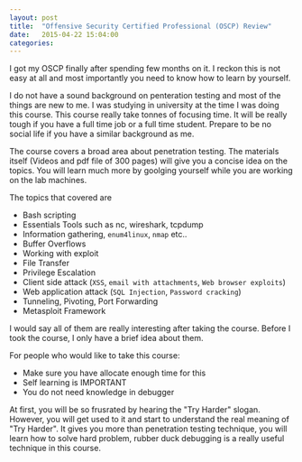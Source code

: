 ```yaml
---
layout: post
title:  "Offensive Security Certified Professional (OSCP) Review"
date:   2015-04-22 15:04:00
categories: 
---
```


I got my OSCP finally after spending few months on it. I reckon this is not easy at all and most importantly you need to know how to learn by yourself. 

I do not have a sound background on penteration testing and most of the things are new to me. I was studying in university at the time I was doing this course. This course really take tonnes of focusing time. It will be really tough if you have a full time job or a full time student. Prepare to be no social life if you have a similar background as me.

The course covers a broad area about penetration testing. The materials itself (Videos and pdf file of 300 pages) will give you a concise idea on the topics. You will learn much more by goolging yourself while you are working on the lab machines. 

The topics that covered are 
<ul>
	<li> Bash scripting </li>
	<li> Essentials Tools such as nc, wireshark, tcpdump </li>
	<li> Information gathering, <code>enum4linux</code>, <code>nmap</code> etc.. </li>
	<li> Buffer Overflows </li>
	<li> Working with exploit </li>
	<li> File Transfer </li>
	<li> Privilege Escalation </li>
	<li> Client side attack (<code>XSS</code>, <code>email with attachments</code>, <code>Web browser exploits</code>)</li>
	<li> Web application attack (<code>SQL Injection</code>, <code>Password cracking</code>)</li>
	<li> Tunneling, Pivoting, Port Forwarding</li>
	<li>Metasploit Framework</li>
</ul>

I would say all of them are really interesting after taking the course. Before I took the course, I only have a brief idea about them. 

For people who would like to take this course:
<ul>
	<li>Make sure you have allocate enough time for this</li>
	<li>Self learning is IMPORTANT</li>
	<li>You do not need knowledge in debugger</li>
</ul>


At first, you will be so frusrated by hearing the "Try Harder" slogan. However, you will get used to it and start to understand the real meaning of "Try Harder". It gives you more than penetration testing technique, you will learn how to solve hard problem, rubber duck debugging is a really useful technique in this course.  


